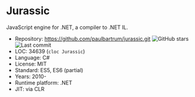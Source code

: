 # Jurassic

JavaScript engine for .NET, a compiler to .NET IL.

* Repository:       https://github.com/paulbartrum/jurassic.git <img src="https://img.shields.io/github/stars/paulbartrum/jurassic?label=&style=flat-square" alt="GitHub stars" title="GitHub stars"><img src="https://img.shields.io/github/last-commit/paulbartrum/jurassic?label=&style=flat-square" alt="Last commit" title="Last commit">
* LOC:              34639 (`cloc Jurassic`)
* Language:         C#
* License:          MIT
* Standard:         ES5, ES6 (partial)
* Years:            2010-
* Runtime platform: .NET
* JIT:              via CLR
